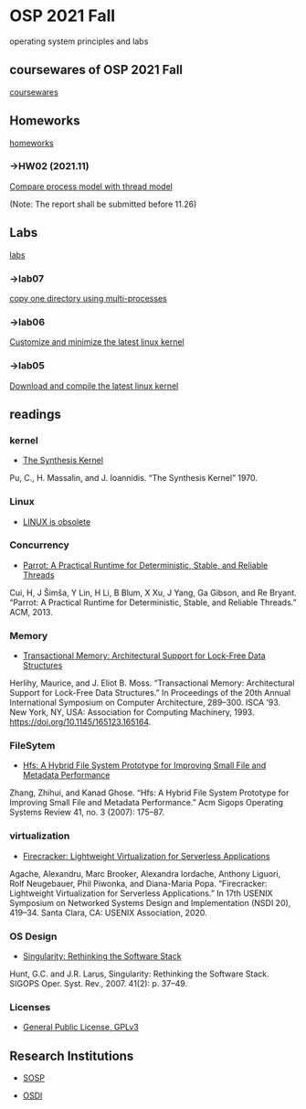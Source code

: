 # OSP 2021 Fall
operating system principles and labs
## coursewares of OSP 2021 Fall
[coursewares](/AllinAll/coursewares)

## Homeworks
[homeworks](/AllinAll/homeworks)

### ->HW02 (2021.11)
[Compare process model with thread model](/AllinAll/homeworks)


(Note: The report shall be submitted before 11.26)

## Labs
[labs](/AllinAll/labs)
### ->lab07
[copy one directory using multi-processes](/AllinAll/labs/labcopydir_processes)

### ->lab06 
[Customize and minimize the latest linux kernel](/AllinAll/labs/labminimizedkernel)

### ->lab05
[Download and compile the latest linux kernel](/AllinAll/labs/labcompilelinux)


## readings
### kernel
* [The Synthesis Kernel](/AllinAll/others/TheSynthesisKernel.pdf)

Pu, C., H. Massalin, and J. Ioannidis. “The Synthesis Kernel” 1970.

### Linux
* [LINUX is obsolete](/AllinAll/others/LINUXisobsolete.pdf)

### Concurrency
* [Parrot: A Practical Runtime for Deterministic, Stable, and Reliable Threads](/AllinAll/others/parrot-sosp13.pdf)

Cui, H, J Šimša, Y Lin, H Li, B Blum, X Xu, J Yang, Ga Gibson, and Re Bryant. “Parrot: A Practical Runtime for Deterministic, Stable, and Reliable Threads.” ACM, 2013.

### Memory
* [Transactional Memory: Architectural Support for Lock-Free Data Structures](/AllinAll/others/herlihy93transactional.pdf)

Herlihy, Maurice, and J. Eliot B. Moss. “Transactional Memory: Architectural Support for Lock-Free Data Structures.” In Proceedings of the 20th Annual International Symposium on Computer Architecture, 289–300. ISCA ’93. New York, NY, USA: Association for Computing Machinery, 1993. https://doi.org/10.1145/165123.165164.


### FileSytem
* [Hfs: A Hybrid File System Prototype for Improving Small File and Metadata Performance](http://dl.acm.org/doi/abs/10.1145/1272996.1273016)

Zhang, Zhihui, and Kanad Ghose. “Hfs: A Hybrid File System Prototype for Improving Small File and Metadata Performance.” Acm Sigops Operating Systems Review 41, no. 3 (2007): 175–87.


### virtualization
* [Firecracker: Lightweight Virtualization for Serverless Applications](/AllinAll/others/nsdi20-paper-agache.pdf)

Agache, Alexandru, Marc Brooker, Alexandra Iordache, Anthony Liguori, Rolf Neugebauer, Phil Piwonka, and Diana-Maria Popa. “Firecracker: Lightweight Virtualization for Serverless Applications.” In 17th USENIX Symposium on Networked Systems Design and Implementation (NSDI 20), 419–34. Santa Clara, CA: USENIX Association, 2020. 

### OS Design
* [Singularity: Rethinking the Software Stack](/AllinAll/others/osr2007_rethinkingsoftwarestack.pdf)

Hunt, G.C. and J.R. Larus, Singularity: Rethinking the Software Stack. SIGOPS Oper. Syst. Rev., 2007. 41(2): p. 37–49.


### Licenses
* [General Public License, GPLv3](https://www.gnu.org/licenses/gpl-3.0.en.html)


## Research Institutions

* [SOSP](http://www.sosp.org/)

* [OSDI](https://www.usenix.org/conference/osdi20)
